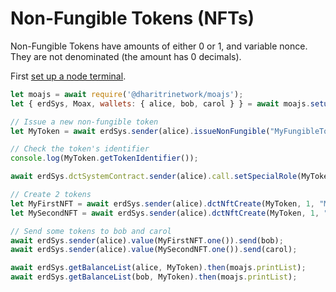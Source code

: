 # Non-Fungible Tokens (NFTs)

Non-Fungible Tokens have amounts of either 0 or 1, and variable nonce. They are not denominated (the amount has 0 decimals).

First [set up a node terminal](../../../../tutorial/src/interaction/interaction-basic.md).

```javascript
let moajs = await require('@dharitrinetwork/moajs');
let { erdSys, Moax, wallets: { alice, bob, carol } } = await moajs.setupInteractive("local-testnet");

// Issue a new non-fungible token
let MyToken = await erdSys.sender(alice).issueNonFungible("MyFungibleToken", "MYTOKEN");

// Check the token's identifier
console.log(MyToken.getTokenIdentifier());

await erdSys.dctSystemContract.sender(alice).call.setSpecialRole(MyToken, alice, "DCTRoleNFTCreate");

// Create 2 tokens
let MyFirstNFT = await erdSys.sender(alice).dctNftCreate(MyToken, 1, "MyFirstNFT", 0, "", "", "https://example.com");
let MySecondNFT = await erdSys.sender(alice).dctNftCreate(MyToken, 1, "MySecondNFT", 0, "", "", "https://example.com");

// Send some tokens to bob and carol
await erdSys.sender(alice).value(MyFirstNFT.one()).send(bob);
await erdSys.sender(alice).value(MySecondNFT.one()).send(carol);

await erdSys.getBalanceList(alice, MyToken).then(moajs.printList);
await erdSys.getBalanceList(bob, MyToken).then(moajs.printList);
```

